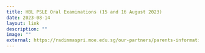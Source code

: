 ```yaml
---
title: HBL PSLE Oral Examinations (15 and 16 August 2023)
date: 2023-08-14
layout: link
description: ""
image: ""
external: https://radinmaspri.moe.edu.sg/our-partners/parents-information-n-resources/monthly-notifications/
---
```

